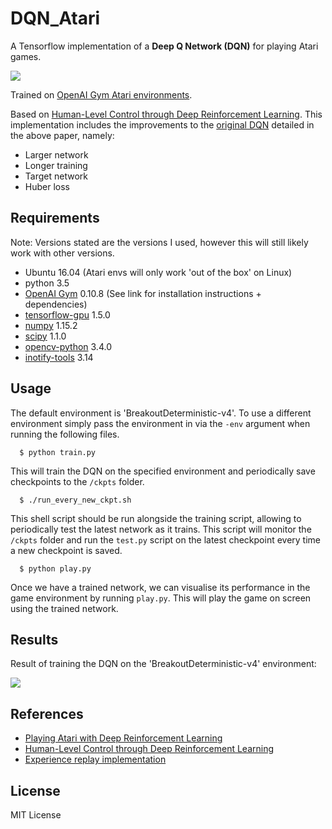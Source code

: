 # DQN_Atari
A Tensorflow implementation of a **Deep Q Network (DQN)** for playing Atari games.

![](https://image.ibb.co/n6hqtA/1-M8-RWev-Lxhus56-RABFEGYYQ.jpg)

Trained on [OpenAI Gym Atari environments](https://gym.openai.com/envs/#atari).

Based on [Human-Level Control through Deep Reinforcement Learning](https://storage.googleapis.com/deepmind-media/dqn/DQNNaturePaper.pdf). This implementation includes the improvements to the [original DQN](https://www.cs.toronto.edu/~vmnih/docs/dqn.pdf) detailed in the above paper, namely:
- Larger network
- Longer training
- Target network
- Huber loss

## Requirements
Note: Versions stated are the versions I used, however this will still likely work with other versions.

- Ubuntu 16.04 (Atari envs will only work 'out of the box' on Linux)
- python 3.5
- [OpenAI Gym](https://github.com/openai/gym) 0.10.8 (See link for installation instructions + dependencies)
- [tensorflow-gpu](https://www.tensorflow.org/) 1.5.0
- [numpy](http://www.numpy.org/) 1.15.2
- [scipy](http://www.scipy.org/install.html) 1.1.0
- [opencv-python](http://opencv.org/) 3.4.0
- [inotify-tools](https://github.com/rvoicilas/inotify-tools/wiki) 3.14

## Usage
The default environment is 'BreakoutDeterministic-v4'. To use a different environment simply pass the environment in via the `-env` argument when running the following files.
```
  $ python train.py
```
This will train the DQN on the specified environment and periodically save checkpoints to the `/ckpts` folder.

```
  $ ./run_every_new_ckpt.sh
```
This shell script should be run alongside the training script, allowing to periodically test the latest network as it trains. This script will monitor the `/ckpts` folder and run the `test.py` script on the latest checkpoint every time a new checkpoint is saved.

```
  $ python play.py
```
Once we have a trained network, we can visualise its performance in the game environment by running `play.py`. This will play the game on screen using the trained network.

## Results
Result of training the DQN on the 'BreakoutDeterministic-v4' environment:

![](/video/BreakoutDeterministic-v4.gif)

## References
- [Playing Atari with Deep Reinforcement Learning](https://www.cs.toronto.edu/~vmnih/docs/dqn.pdf)
- [Human-Level Control through Deep Reinforcement Learning](https://storage.googleapis.com/deepmind-media/dqn/DQNNaturePaper.pdf)
- [Experience replay implementation](https://github.com/tambetm/simple_dqn/blob/master/src/replay_memory.py)

## License
MIT License
